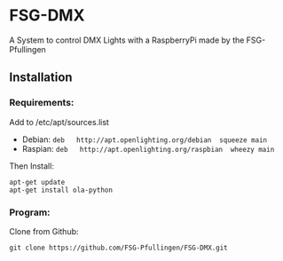 # FSG-DMX
 A System to control DMX Lights with a RaspberryPi made by the FSG-Pfullingen 

## Installation
### Requirements:
Add to  /etc/apt/sources.list
* Debian: ```deb   http://apt.openlighting.org/debian  squeeze main```
* Raspian: ```deb   http://apt.openlighting.org/raspbian  wheezy main```

Then Install:
```
apt-get update
apt-get install ola-python
```
### Program:
Clone from Github:
```
git clone https://github.com/FSG-Pfullingen/FSG-DMX.git
```
